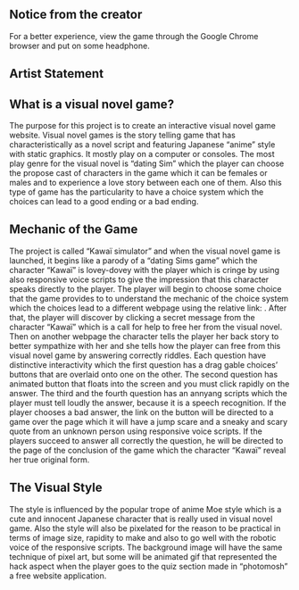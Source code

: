 ## Notice from the creator

For a better experience, view the game through the Google Chrome browser
and put on some headphone.

## Artist Statement

## What is a visual novel game?
The purpose for this project is to create an interactive visual novel game website. Visual novel games is the story telling game that has characteristically as a novel script and featuring Japanese “anime” style with static graphics. It mostly play on a computer or consoles. The most play genre for the visual novel is “dating Sim” which the player can choose the propose cast of characters in the game which it can be females or males and to experience a love story between each one of them.  Also this type of game has the particularity to have a choice system which the choices can lead to a good ending or a bad ending.

## Mechanic of the Game
The project is called “Kawaï simulator” and when the visual novel game is launched, it begins like a parody of a “dating Sims game” which the character “Kawaï” is lovey-dovey with the player which is cringe by using also responsive voice scripts to give the impression that this character speaks directly to the player. The player will begin to choose some choice that the game provides to to understand the mechanic of the choice system which the choices lead to a different webpage using the relative link: <a href> </a>. After that, the player will discover by clicking a secret message from the character “Kawaï” which is a call for help to free her from the visual novel. Then on another webpage the character tells the player her back story to better sympathize with her and she tells how the player can free from this visual novel game by answering correctly riddles. Each question have distinctive interactivity which the first question has a drag gable choices’ buttons that are overlaid onto one on the other. The second question has animated button that floats into the screen and you must click rapidly on the answer. The third and the fourth question has an annyang scripts which the player must tell loudly the answer, because it is a speech recognition. If the player chooses a bad answer, the link on the button will be directed to a game over the page which it will have a jump scare and a sneaky and scary quote from an unknown person using responsive voice scripts. If the players succeed to answer all correctly the question, he will be directed to the page of the conclusion of the game which the character “Kawaï” reveal her true original form.  

## The Visual Style
The style is influenced by the popular trope of anime Moe style which is a cute and innocent Japanese character that is really used in visual novel game. Also the style will also be pixelated for the reason to be practical in terms of image size, rapidity to make and also to go well with the robotic voice of the responsive scripts. The background image will have the same technique of pixel art, but some will be animated gif that represented the hack aspect when the player goes to the quiz section made in “photomosh” a free website application.
